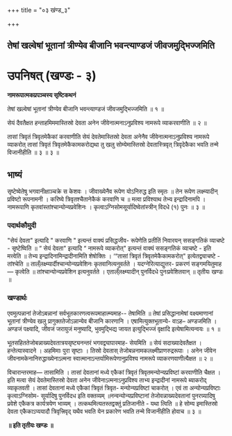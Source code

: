 +++
title = "०३ खंण्ड_३"

+++


## तेषां खल्वेषां भूतानां त्रीण्येव बीजानि भवन्त्याण्डजं जीवजमुदि्भज्जमिति

# **उपनिषत् (खण्डः - ३)**

**नामरूपात्मकप्रपञ्चस्य सृष्टिकथनं**

तेषां खल्वेषां भूतानां त्रीण्येव बीजानि भवन्त्याण्डजं जीवजमुदि्भज्जमिति ॥ १ ॥

सेयं दैवतैक्षत हन्ताहमिममास्तिस्रो देवता अनेन जीवेनात्मनाऽनुप्रविश्य नामरूपे व्याकरवाणीति ॥ २ ॥

तासां त्रिवृतं त्रिवृतमेकैकां करवाणीति सेयं देवतेमास्तिस्रो देवता अनेनैव जीवेनात्मनाऽनुप्रविश्य नामरूपे व्याकरोत् तासां त्रिवृतं त्रिवृतमेकैकामकरोद्यथा तु खलु सोम्येमास्तिस्रो देवतास्त्रिवृत् त्रिवृदेकैका भवति तन्मे विजानीहीति ॥ ३ ॥ ३ ॥

## **भाष्यं**

सृष्टेष्वेतेषु भगवानीक्षाञ्चक्रे स केशवः । जीवाख्येनैव रूपेण योऽनिरुद्ध इति स्मृतः ॥ तेन रूपेण लक्ष्म्यादीन् प्रविष्टो रूपनामनी । करिष्ये त्रिवृतश्चैतानेकैकं करवाणि च ॥ मत्वा प्रविश्याथ तेभ्य इन्द्रादिनामपि ।नामरूपाणि कृतवांस्तांश्चान्योन्यप्रवेशिनः । कृत्वाऽग्निसोमसूर्यादिष्वेतांस्त्रीन् विदधे (१) पुनः ॥ ३ ॥

### पदार्थकौमुदी

"सेयं देवता" इत्यादि " करवाणि " इत्यन्तं वाक्यं प्रसिद्धजीव- रूपेणेति प्रतीतिं निवारयन् ससङ्गतिकं व्याचष्टे - सृष्टेष्विति ॥ “ सेयं देवता" इत्यादि “ नामरूपे व्याकरोत्" इत्यन्तं वाक्यं ससङ्गतिकं व्याचष्टे - इति मत्त्वेति ॥ तेभ्य इन्द्रादिनामिन्द्रादीनामिति शेषोक्तिः । ‘“तासां त्रिवृतं त्रिवृतमेकैकामकरोत्" इत्येतद्व्याचष्टे - तांश्चेति ॥ ताल्ँलक्ष्म्यार्दीश्चान्योन्यप्रवेशिनः कृतवानित्यनुवर्तते । यदग्नेरित्याद्युत्तर- प्रकरणं सङ्गमयितुमाह— कृत्वेति ॥ तांश्चान्योन्यप्रवेशिन इत्यनुवर्तते । एताल्ँलक्ष्म्यादीन् पुनर्विदधे पुनःप्रवेशितवान् ॥ तृतीयः खण्डः ॥

### **खण्डार्थः**

एवमुत्पन्नानां तेजोऽबन्नानां सर्वभूतकारणत्वरूपमाहात्म्यमाह-- तेषामिति ॥ तेषां प्रसिद्धानामेषां वक्ष्यमाणानां भूतानां त्रीण्येव खलु प्रागुक्ततेजोऽन्नान्येव बीजानि कारणानि । एषामित्युक्तभूतान्ये- वाऽह– अण्डजमिति । अण्डजं पक्ष्यादि, जीवजं जरायुजं मनुष्यादि, भुवमुद्भिद्य जायत इत्युद्भिज्जं वृक्षादि इत्येषामित्यन्वयः ॥ १ ॥

भूतसहिततेजोबन्नाख्यदेवतात्रयसृष्ट्यनन्तरं भगवद्व्यापारमाह- सेयमिति ॥ सेयं सदाख्यादेवतैक्षत । हन्तेत्यास्वादने । अहमिमाः पुरा सृष्टाः । तिस्रो देवतास् तेजोबन्ननामकलक्ष्मीप्राणरुद्ररूपाः । अनेन जीवेन जीवनामकेनानिरुद्धाख्येनाऽत्मना स्वात्मानाऽन्तर्यामिरूपेणानुप्रविश्य नामरूपे व्याकरणवाणीत्यैक्षत ॥ २ ॥

विचारान्तरमाह— तासामिति । तासां देवतानां मध्ये एकैकां त्रिवृतं त्रिवृतमन्योन्यप्रविष्टां करवाणीति चैक्षत । इति मत्वा सेयं देवतेमास्तिस्रो देवता अनेन जीवेनाऽत्मनाऽनुप्रविश्य ताभ्य इन्द्रादीनां नामरूपे ब्याकरोद् व्याकृतवती । तासां देवतानां मध्ये एकैकां त्रिवृतं त्रिवृत- मन्योन्यप्रविष्टां चाकरोत् । एवं ता अन्योन्यप्रविष्टाः कृत्वाऽग्निसोम- सूर्यादिषु पुनर्विदध इति वक्तव्यम् ॥नन्वन्योन्यप्रविष्टानां तेजोवन्नाख्यदेवतानां पुनरग्र्यादिषु प्रवेशे एकैकत्र कार्यत्रयेण भाव्यम् । तत्कथमित्यतस्तद्वक्तुं प्रतिजानीते - यथा त्विति ॥ हे सोम्य इमास्तिस्रो देवता एकैकाऽप्ययादौ त्रिवृत्त्रिवृद् यथैव भवति येन प्रकारेण भवति तन्मे विजानीहीति होवाच ॥ ३ ॥

**॥ इति तृतीयः खण्डः ॥**

